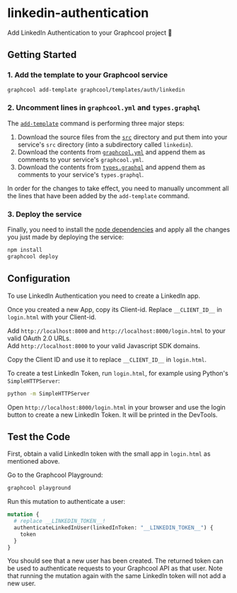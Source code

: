 # linkedin-authentication

Add LinkedIn Authentication to your Graphcool project 🎁

## Getting Started

### 1. Add the template to your Graphcool service

```sh
graphcool add-template graphcool/templates/auth/linkedin
```

### 2. Uncomment lines in `graphcool.yml` and `types.graphql`

The [`add-template`](https://www.graph.cool/docs/reference/graphcool-cli/commands-aiteerae6l#graphcool-add-template) command is performing three major steps:

1. Download the source files from the [`src`](./src) directory and put them into your service's `src` directory (into a subdirectory called `linkedin`).
2. Download the contents from [`graphcool.yml`](./graphcool.yml) and append them as comments to your service's `graphcool.yml`.
3. Download the contents from [`types.graphql`](./types.graphql) and append them as comments to your service's `types.graphql`.

In order for the changes to take effect, you need to manually uncomment all the lines that have been added by the `add-template` command.

### 3. Deploy the service

Finally, you need to install the [node dependencies](./package.json#L2) and apply all the changes you just made by deploying the service:

```sh
npm install
graphcool deploy
```

## Configuration

To use LinkedIn Authentication you need to create a LinkedIn app.

Once you created a new App, copy its Client-id. Replace `__CLIENT_ID__` in `login.html` with your Client-id.

Add `http://localhost:8000` and `http://localhost:8000/login.html` to your valid OAuth 2.0 URLs.  
Add `http://localhost:8000` to your valid Javascript SDK domains.

Copy the Client ID and use it to replace `__CLIENT_ID__` in `login.html`.

To create a test LinkedIn Token, run `login.html`, for example using Python's `SimpleHTTPServer`:

```sh
python -m SimpleHTTPServer
```

Open `http://localhost:8000/login.html` in your browser and use the login button to create a new LinkedIn Token. It will be printed in the DevTools.

## Test the Code

First, obtain a valid LinkedIn token with the small app in `login.html` as mentioned above.

Go to the Graphcool Playground:

```sh
graphcool playground
```

Run this mutation to authenticate a user:

```graphql
mutation {
  # replace __LINKEDIN_TOKEN__!
  authenticateLinkedInUser(linkedInToken: "__LINKEDIN_TOKEN__") {
    token
  }
}
```

You should see that a new user has been created. The returned token can be used to authenticate requests to your Graphcool API as that user. Note that running the mutation again with the same LinkedIn token will not add a new user.
